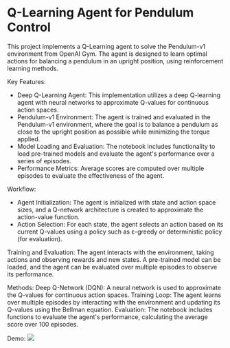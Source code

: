 # Q-Learning Agent for Pendulum Control
This project implements a Q-Learning agent to solve the Pendulum-v1 environment from OpenAI Gym. The agent is designed to learn optimal actions for balancing a pendulum in an upright position, using reinforcement learning methods.

Key Features:
* Deep Q-Learning Agent: This implementation utilizes a deep Q-learning agent with neural networks to approximate Q-values for continuous action spaces.
* Pendulum-v1 Environment: The agent is trained and evaluated in the Pendulum-v1 environment, where the goal is to balance a pendulum as close to the upright position as possible while minimizing the torque applied.
* Model Loading and Evaluation: The notebook includes functionality to load pre-trained models and evaluate the agent's performance over a series of episodes.
* Performance Metrics: Average scores are computed over multiple episodes to evaluate the effectiveness of the agent.
  
Workflow:
* Agent Initialization: The agent is initialized with state and action space sizes, and a Q-network architecture is created to approximate the action-value function.
* Action Selection: For each state, the agent selects an action based on its current Q-values using a policy such as ε-greedy or deterministic policy (for evaluation).

Training and Evaluation:
The agent interacts with the environment, taking actions and observing rewards and new states.
A pre-trained model can be loaded, and the agent can be evaluated over multiple episodes to observe its performance.

Methods:
Deep Q-Network (DQN): A neural network is used to approximate the Q-values for continuous action spaces.
Training Loop: The agent learns over multiple episodes by interacting with the environment and updating its Q-values using the Bellman equation.
Evaluation: The notebook includes functions to evaluate the agent's performance, calculating the average score over 100 episodes.

Demo:
![](https://github.com/Your_Repository_Name/Your_GIF_Name.gif)
